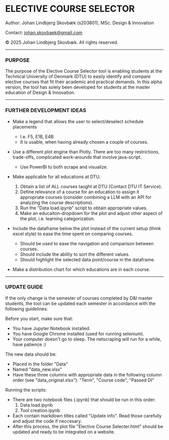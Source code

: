 # ELECTIVE COURSE SELECTOR
Author: Johan Lindbjerg Skovbæk (s203801), MSc. Design & Innovation

Contact: johan.skovbaek@gmail.com

© 2025 Johan Lindbjerg Skovbæk. All rights reserved.

_____________________________
### PURPOSE

The purpose of the Elective Course Selector tool is enabling students at the Technical University of Denmark (DTU) to easily identify and compare elective courses that fit their academic and practical demands.
In this alpha version, the tool has solely been developed for students at the master education of Design & Innovation.

_____________________________
### FURTHER DEVELOPMENT IDEAS
- Make a legend that allows the user to select/deselect schedule placements
    - I.e. F5, E1B, E4B
    - It is usable, when having already chosen a couple of courses.

- Use a different plot engine than Plotly. There are too many restrictions, trade-offs, complicated work-arounds that involve java-script.
    - Use PowerBI to both scrape and visualize.

- Make applicable for all educations at DTU.
    1. Obtain a list of ALL courses taught at DTU (Contact DTU IT Service).
    2. Define relevance of a course for an education to assign it appropriate courses (consider combining a LLM with an API for analyzing the course descriptions).
    3. Run the "Data load.ipynb" script to obtain appropriate values.
    4. Make an educaiton-dropdown for the plot and adjust other aspect of the plot, i.e. learning categorization.

- Include the dataframe below the plot instead of the current setup (think excel style) to ease the time spent on comparing courses.
    - Should be used to ease the navigation and comparison between courses.
    - Should include the ability to sort the different values.
    - Should highlight the selected data point/course in the dataframe.

- Make a distribution chart for which educations are in each course.

_____________________________
### UPDATE GUIDE
If the only change is the semester of courses completed by D&I master students, the tool can be updated each semester in accordance with the following guidelines:

Before you start, make sure that:
- You have Jupyter Notebook installed.
- You have Google Chrome installed (used for running selenium).
- Your computer doesn't go to sleep. The netscraping will run for a while, have patience :)

The new data should be:
- Placed in the folder "Data"
- Named "data_new.xlsx"
- Have these three columns with appropriate data in the following column order (see "data_original.xlsx"): "Term", "Course code", "Passed DI"

Running the scripts:
- There are two notebook files (.ipynb) that should be run in this order:
    1. Data load.ipynb
    2. Tool creation.ipynb
- Each contain markdown titles called "Update info". Read those carefully and adjust the code if neccesary.
- After this process, the plot file "Elective Course Selecter.html" should be updated and ready to be integrated on a website.

